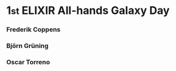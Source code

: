 # 1<small>st</small> ELIXIR All-hands Galaxy Day

### Frederik Coppens
### Björn Grüning
### Oscar Torreno
